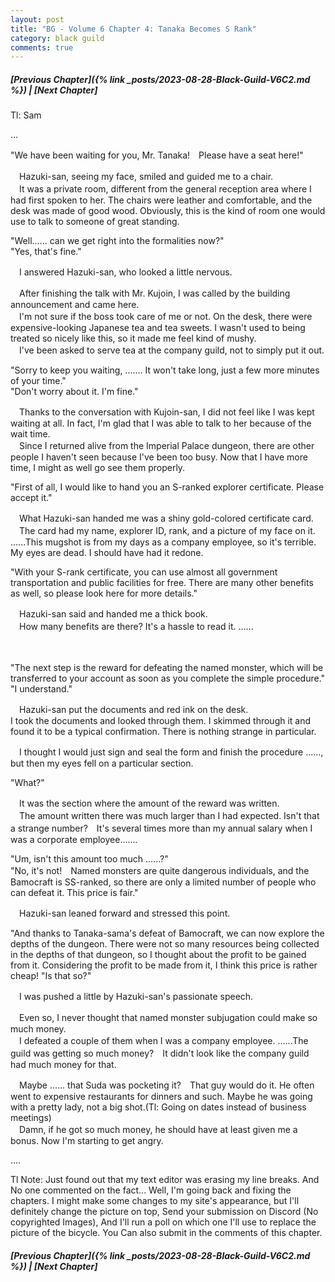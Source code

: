 ```yaml
---
layout: post
title: "BG - Volume 6 Chapter 4: Tanaka Becomes S Rank"
category: black guild
comments: true
---
```


##### [Previous Chapter]({% link _posts/2023-08-28-Black-Guild-V6C2.md %}) \| [Next Chapter]



Tl: Sam

…


"We have been waiting for you, Mr. Tanaka!　Please have a seat here!"

　Hazuki-san, seeing my face, smiled and guided me to a chair.   
　It was a private room, different from the general reception area where I had first spoken to her. The chairs were leather and comfortable, and the desk was made of good wood. Obviously, this is the kind of room one would use to talk to someone of great standing.

"Well...... can we get right into the formalities now?"   
"Yes, that's fine."

　I answered Hazuki-san, who looked a little nervous.

　After finishing the talk with Mr. Kujoin, I was called by the building announcement and came here.   
　I'm not sure if the boss took care of me or not. On the desk, there were expensive-looking Japanese tea and tea sweets. I wasn't used to being treated so nicely like this, so it made me feel kind of mushy.  
　I've been asked to serve tea at the company guild, not to simply put it out.

"Sorry to keep you waiting, ....... It won't take long, just a few more minutes of your time."   
"Don't worry about it. I'm fine."

　Thanks to the conversation with Kujoin-san, I did not feel like I was kept waiting at all. In fact, I'm glad that I was able to talk to her because of the wait time.   
　Since I returned alive from the Imperial Palace dungeon, there are other people I haven't seen because I've been too busy. Now that I have more time, I might as well go see them properly.

"First of all, I would like to hand you an S-ranked explorer certificate. Please accept it."

　What Hazuki-san handed me was a shiny gold-colored certificate card.   
　The card had my name, explorer ID, rank, and a picture of my face on it. ......This mugshot is from my days as a company employee, so it's terrible. My eyes are dead. I should have had it redone.

"With your S-rank certificate, you can use almost all government transportation and public facilities for free. There are many other benefits as well, so please look here for more details."

　Hazuki-san said and handed me a thick book.   
　How many benefits are there? It's a hassle to read it. ......

　

"The next step is the reward for defeating the named monster, which will be transferred to your account as soon as you complete the simple procedure."   
"I understand."

　Hazuki-san put the documents and red ink on the desk.   
I took the documents and looked through them. I skimmed through it and found it to be a typical confirmation. There is nothing strange in particular.

　I thought I would just sign and seal the form and finish the procedure ......, but then my eyes fell on a particular section.

"What?"

　It was the section where the amount of the reward was written.   
　The amount written there was much larger than I had expected. Isn't that a strange number?　It's several times more than my annual salary when I was a corporate employee.......

"Um, isn't this amount too much ......?"   
"No, it's not!　Named monsters are quite dangerous individuals, and the Bamocraft is SS-ranked, so there are only a limited number of people who can defeat it. This price is fair."

　Hazuki-san leaned forward and stressed this point.

"And thanks to Tanaka-sama's defeat of Bamocraft, we can now explore the depths of the dungeon. There were not so many resources being collected in the depths of that dungeon, so I thought about the profit to be gained from it. Considering the profit to be made from it, I think this price is rather cheap!
"Is that so?"

　I was pushed a little by Hazuki-san's passionate speech.

　Even so, I never thought that named monster subjugation could make so much money.    
　I defeated a couple of them when I was a company employee. ......The guild was getting so much money?　It didn't look like the company guild had much money for that.

　Maybe ...... that Suda was pocketing it?　That guy would do it. He often went to expensive restaurants for dinners and such. Maybe he was going with a pretty lady, not a big shot.(Tl: Going on dates instead of business meetings)   
　Damn, if he got so much money, he should have at least given me a bonus. Now I'm starting to get angry.


....


Tl Note: Just found out that my text editor was erasing my line breaks. And No one commented on the fact...
Well, I'm going back and fixing the chapters. I might make some changes to my site's appearance, but I'll definitely change the picture on top, Send your submission on Discord (No copyrighted Images), And I'll run a poll on which one I'll use to replace the picture of the bicycle. You Can also submit in the comments of this chapter. 

##### [Previous Chapter]({% link _posts/2023-08-28-Black-Guild-V6C2.md %}) \| [Next Chapter]

